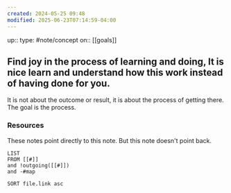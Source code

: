 ```yaml
---
created: 2024-05-25 09:48
modified: 2025-06-23T07:14:59-04:00
---
```

up::
type: #note/concept 
on:: [[goals]]
## Find joy in the process of learning and doing, It is nice learn and understand how this work instead of having done for you.


It is not about the outcome or result, it is about the process of getting there. The goal is the process.

### Resources
These notes point directly to this note. But this note doesn't point back.
```dataview
LIST
FROM [[#]]
and !outgoing([[#]])
and -#map

SORT file.link asc
```
